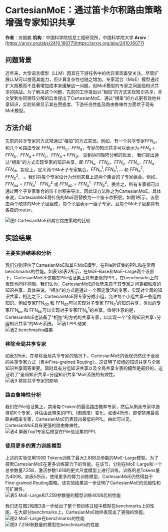 # CartesianMoE：通过笛卡尔积路由策略增强专家知识共享

**作者**：苏振鹏
**机构**：中国科学院信息工程研究所，中国科学院大学
**Arxiv**：[https://arxiv.org/abs/2410.16077](https://arxiv.org/abs/2410.16077)

## 问题背景

近年来，大型语言模型（LLM）因其在下游任务中的优异表现备受关注。尽管扩展LLM可以提高其能力，但计算复杂性也随之增加。专家混合（MoE）模型通过扩大规模而不显著增加成本来缓解这一问题，但MoE模型的专家之间面临知识共享的挑战。为了解决这个问题，先前的工作提出以“相加”的方式实现知识共享，本文受到协同矩阵分解的启发提出了CartesianMoE，通过“相乘”的方式更有效地共享知识，实验结果显示其在困惑度、下游任务性能及路由鲁棒性方面优于现有MoE模型。

## 方法介绍

先前的共享专家的方式常通过“相加”的方式实现。例如，有一个共享专家$FFN_{a}$，和几个可路由专家 $FFN_{b}，FFN_{c}，FFN_{d}$，专家的知识共享可以表示为 $FFN_{a}+FFN_{b}$，$FFN_{a}+FFN_{c}$，$FFN_{a}+FFN_{d}$。
受到协同矩阵分解的启发， 我们提出通过“相乘”的方式实现专家的知识共享，即 $FFN_{a} \cdot FFN_{b}$，$FFN_{a} \cdot FFN_{c}$，$FFN_{a} \cdot FFN_{d}$。实现上，定义两个MoE子专家集合，$FFN_{a}^{1}, FFN_{b}^{1}, \ldots$ 和 $FFN_{a}^{2}, FFN_{b}^{2}, \ldots$。我们将每个专家设计为分别来自上述两个集合的子专家组合。例如，$FFN_{aa} = FFN_{a}^1 \cdot FFN_{a}^2$ 或 $FFN_{ab} = FFN_{a}^1 \cdot FFN_{b}^2$。换言之，所有专家都可以通过两个子专家集合的笛卡尔积来导出，因此该方法称之为CartesianMoE。具体来说，CartesianMoE将传统的MoE层替换为一个笛卡尔积层，如图1所示，该层由两个顺序的MoE子层组成，每个子层表示一组子专家，且每个MoE子层都具有各自的router。

![图1 CartesianMoE和其它路由策略的比较](./cartesianmoe.png)  

## 实验结果

### 主要实验结果和分析

我们分别评估了CartesianMoE和其它MoE模型，在Pile验证集的PPL和在常用benchmarks的性能。如表1和表2所示，在MoE-Base和MoE-Large两个设置下，CartesianMoE不仅能在Pile验证集上具有更低的PPL，在benchmarks上的表现也同样亮眼。我们认为，CartesianMoE的优势来自于其专家之间更细粒度的知识共享。具体来说，“相加”的方式是通过一个固定激活的专家，实现对全局的知识共享，相比之下，CartesianMoE将专家分成小组，允许每个小组共享一些组内知识。例如专家FFN$_{aa}$ 和 FFN$_{ab}$可以实现对子专家 FFN$_{a}^{1}$的知识共享，类似的专家FFN$_{ba}$ 和 FFN$_{bb}$可以实现对子专家FFN$_{b}^{1}$的共享。值得注意的是，CartesianMoE也装备了“相加”的方式的共享专家，以实现一个“全局知识共享+分组知识共享”的MoE系统。
![表1 PPL结果](./ppl.png)  
![表2 benchmarks结果](./benchmarks.png)

### 移除全局共享专家

如表3所示，在移除全局共享专家的情况下，CartesianMoE的表现仍然优于全局的共享专家方式（表中Fine-grained Routing）。这证明了按组的知识共享与全局知识共享同等重要。同时具有分组知识共享以及全局共享专家的模型是最好的，这证明了“全局知识共享+分组知识共享”MoE系统的有效性。  
![表3 移除共享专家的影响](./benchmarks.png)

### 路由鲁棒性分析
我们在Pile验证集上，禁用每个token的最高路由概率专家，然后从剩余专家中选择前K个专家，评估由此带来的PPL（困惑度）变化。如表4所示，即使禁用最高路由概率专家，CartesianMoE仍表现出最低的PPL。由此可以见，CartesianMoE具有更强的路由鲁棒性。  
![表4 屏蔽Top1专家后模型在Pile验证集的PPL](./disable_top1.png)

### 使用更多的算力训练模型

上述的实验仅用100B Tokens训练了最大2.88B总参数的MoE-Large模型。为了探索CartesianMoE在更多训练算力下的性能。在该节，分别在MoE-Large和一个总参数量7.25B，激活参数1.61B的更大尺度模型上进行训练，训练的总Tokens量为400B。如表5所示，使用更多的算力训练模型，CartesianMoE仍然得益于Fine-grained Routing策略。该实验结果进一步证明了CartesianMoE的优越性和可扩展性。  
![表5 MoE-Large和7.25B参数量的模型训练400B后的性能](./more_computation.png)

我们还在图2和图3进一步给出了整个预训练过程中模型在benchmarks上的性能，在大部分benchmarks上，CartesianMoE始终表现出了更强的性能。  
![图2 MoE-Large在benchmarks的性能](./moe-large.png)  
![图3 7.25B参数量的模型在benchmarks的性能](./7_25.png)